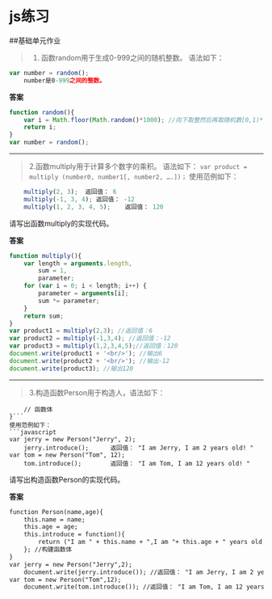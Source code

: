 # js练习##基础单元作业> 1. 函数random用于生成0-999之间的随机整数。语法如下：```javascriptvar number = random();    number是0-999之间的整数。```**答案**```javascriptfunction random(){	var i = Math.floor(Math.random()*1000); //向下取整然后再取随机数[0,1)*1000	return i;}var number = random();```---> 2.函数multiply用于计算多个数字的乘积。语法如下：	```var product = multiply (number0, number1[, number2, ….])；```使用范例如下：```javascript	multiply(2, 3);	 返回值： 6	multiply(-1, 3, 4);	返回值： -12	multiply(1, 2, 3, 4, 5);    返回值： 120```请写出函数multiply的实现代码。**答案**```javascriptfunction multiply(){	var length = arguments.length,		sum = 1,		parameter; 	for (var i = 0; i < length; i++) {		parameter = arguments[i];		sum *= parameter;	}	return sum;}var product1 = multiply(2,3); //返回值：6var product2 = multiply(-1,3,4); //返回值：-12var product3 = multiply(1,2,3,4,5);//返回值：120document.write(product1 + '<br/>'); //输出6document.write(product2 + '<br/>'); //输出-12document.write(product3); //输出120```---> 3.构造函数Person用于构造人，语法如下：```function Person(name, age){	// 函数体}```使用范例如下：```javascriptvar jerry = new Person("Jerry", 2);	jerry.introduce();		返回值： "I am Jerry, I am 2 years old! "var tom = new Person("Tom", 12);	tom.introduce();		返回值： "I am Tom, I am 12 years old! "```请写出构造函数Person的实现代码。**答案**```htmlfunction Person(name,age){	this.name = name;	this.age = age;	this.introduce = function(){		return ("I am " + this.name + ",I am "+ this.age + " years old!" + "<br/>")	}; //构建函数体}var jerry = new Person("Jerry",2);   	document.write(jerry.introduce()); //返回值： "I am Jerry, I am 2 years old! "var tom = new Person("Tom",12);   	document.write(tom.introduce()); //返回值： "I am Tom, I am 12 years old! "```